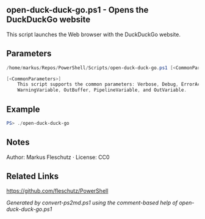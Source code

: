 ## open-duck-duck-go.ps1 - Opens the DuckDuckGo website

This script launches the Web browser with the DuckDuckGo website.

## Parameters
```powershell
/home/markus/Repos/PowerShell/Scripts/open-duck-duck-go.ps1 [<CommonParameters>]

[<CommonParameters>]
    This script supports the common parameters: Verbose, Debug, ErrorAction, ErrorVariable, WarningAction, 
    WarningVariable, OutBuffer, PipelineVariable, and OutVariable.
```

## Example
```powershell
PS> ./open-duck-duck-go

```

## Notes
Author: Markus Fleschutz · License: CC0

## Related Links
https://github.com/fleschutz/PowerShell

*Generated by convert-ps2md.ps1 using the comment-based help of open-duck-duck-go.ps1*
